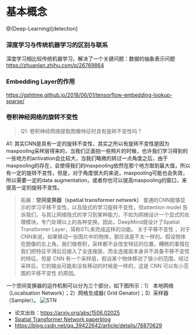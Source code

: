 # 基本概念
@(Deep-Learning)[detection]

### 深度学习与传统机器学习的区别与联系

深度学习相比较传统机器学习，解决了一个关键问题：数据的抽象表示问题
https://zhuanlan.zhihu.com/p/26769864

### Embedding Layer的作用

https://gshtime.github.io/2018/06/01/tensorflow-embedding-lookup-sparse/

### 卷积神经网络的旋转不变性

> Q1: 卷积神经网络提取图像特征时具有旋转不变性吗？

A1: 其实CNN是具有一定的旋转不变性，其实之所以有旋转不变性是因为maxpooling采样层得来的，当我们正面拍一些照片的时候，也许我们学习得到的一些地方的activation会比较大，当我们略微的转过一点角度之后，由于maxpooling的存在，会使得我们的maxpooling依然在那个地方取到最大值，所以有一定的旋转不变性，但是，对于角度很大的来说，maxpooling可能也会失效，所以需要一定的data augmentation，或者你也可以提高maxpooling的窗口，来提高一定的旋转不变性。

> 拓展：**空间变换器（spatial transformer network）**
> 普通的CNN能够显示的学习平移不变性，以及隐式的学习旋转不变性，但attention model 告诉我们，与其让网络隐式的学习到某种能力，不如为网络设计一个显式的处理模块，专门处理以上的各种变换。因此，DeepMind就设计了Spatial Transformer Layer，简称STL来完成这样的功能。
> 关于平移不变性 ，对于CNN来说，如果移动一张图片中的物体，那应该是不太一样的。假设物体在图像的左上角，我们做卷积，采样都不会改变特征的位置，糟糕的事情在我们把特征平滑后后接入了全连接层，而全连接层本身并不具备平移不变性的特征。但是 CNN 有一个采样层，假设某个物体移动了很小的范围，经过采样后，它的输出可能和没有移动的时候是一样的，这是 CNN 可以有小范围的平移不变性 的原因。

一个空间变换器的运作机制可以分为三个部分，如下图所示：1） 本地网络（Localisation Network）；2）网格生成器( Grid Genator)；3）采样器（Sampler）。
![STN](./1548208580847.png)

- 论文出处：https://arxiv.org/abs/1506.02025
- [Spatial Transformer Network paperblog](https://www.cnblogs.com/liaohuiqiang/p/9226335.html)
-  https://blog.csdn.net/qq_39422642/article/details/78870629
